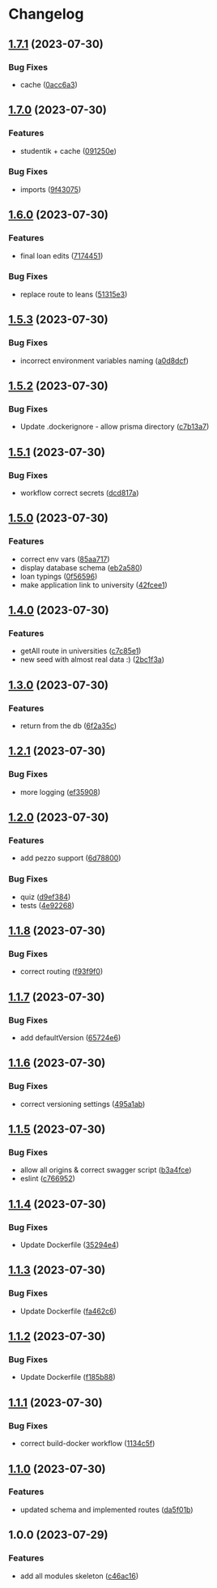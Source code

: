 # Changelog

## [1.7.1](https://github.com/fintechsalad/backend/compare/v1.7.0...v1.7.1) (2023-07-30)


### Bug Fixes

* cache ([0acc6a3](https://github.com/fintechsalad/backend/commit/0acc6a3ad1f534890b411e30a97f74842333d558))

## [1.7.0](https://github.com/fintechsalad/backend/compare/v1.6.0...v1.7.0) (2023-07-30)


### Features

* studentik + cache ([091250e](https://github.com/fintechsalad/backend/commit/091250ec834991d4d7f408d3cf16ae43a21204a8))


### Bug Fixes

* imports ([9f43075](https://github.com/fintechsalad/backend/commit/9f430754683dac38503c89da254a8e4a3652bc39))

## [1.6.0](https://github.com/fintechsalad/backend/compare/v1.5.3...v1.6.0) (2023-07-30)


### Features

* final loan edits ([7174451](https://github.com/fintechsalad/backend/commit/71744517dbf7196a704ad976bf7fb267604307d4))


### Bug Fixes

* replace route to leans ([51315e3](https://github.com/fintechsalad/backend/commit/51315e35b48cef3a393a382e099aebdeb0357fef))

## [1.5.3](https://github.com/fintechsalad/backend/compare/v1.5.2...v1.5.3) (2023-07-30)


### Bug Fixes

* incorrect environment variables naming ([a0d8dcf](https://github.com/fintechsalad/backend/commit/a0d8dcf355f410d4fe5fb95ff6e55959dad88b47))

## [1.5.2](https://github.com/fintechsalad/backend/compare/v1.5.1...v1.5.2) (2023-07-30)


### Bug Fixes

* Update .dockerignore - allow prisma directory ([c7b13a7](https://github.com/fintechsalad/backend/commit/c7b13a7149bbd497ad606fafecd07714325f85a7))

## [1.5.1](https://github.com/fintechsalad/backend/compare/v1.5.0...v1.5.1) (2023-07-30)


### Bug Fixes

* workflow correct secrets ([dcd817a](https://github.com/fintechsalad/backend/commit/dcd817a9cf58e09f96e33ef10d8462cdbc332916))

## [1.5.0](https://github.com/fintechsalad/gateway-service/compare/v1.4.0...v1.5.0) (2023-07-30)


### Features

* correct env vars ([85aa717](https://github.com/fintechsalad/gateway-service/commit/85aa71731e4b86b0bed895ee6d358304a8b70b60))
* display database schema ([eb2a580](https://github.com/fintechsalad/gateway-service/commit/eb2a580dc2bed33cb13b51db43f62ffd261bf727))
* loan typings ([0f56596](https://github.com/fintechsalad/gateway-service/commit/0f565966433cef0e044ad4344a6eeed9505c93d9))
* make application link to university ([42fcee1](https://github.com/fintechsalad/gateway-service/commit/42fcee1433fc6139e1ca8a8425144e49d4e1cb5c))

## [1.4.0](https://github.com/fintechsalad/gateway-service/compare/v1.3.0...v1.4.0) (2023-07-30)


### Features

* getAll route in universities ([c7c85e1](https://github.com/fintechsalad/gateway-service/commit/c7c85e142afc356710f9866271e3e4909f4b86a8))
* new seed with almost real data :) ([2bc1f3a](https://github.com/fintechsalad/gateway-service/commit/2bc1f3a28179830c7f02c96ac0598c24a7849d8d))

## [1.3.0](https://github.com/fintechsalad/gateway-service/compare/v1.2.1...v1.3.0) (2023-07-30)


### Features

* return from the db ([6f2a35c](https://github.com/fintechsalad/gateway-service/commit/6f2a35c9481b26c963c13fd678adc2920fc2f48a))

## [1.2.1](https://github.com/fintechsalad/gateway-service/compare/v1.2.0...v1.2.1) (2023-07-30)


### Bug Fixes

* more logging ([ef35908](https://github.com/fintechsalad/gateway-service/commit/ef359086013d15711823d02d477adcc9f1dfa03c))

## [1.2.0](https://github.com/fintechsalad/gateway-service/compare/v1.1.8...v1.2.0) (2023-07-30)


### Features

* add pezzo support ([6d78800](https://github.com/fintechsalad/gateway-service/commit/6d788004a56541b0a979a1f7cf704e19811916bf))


### Bug Fixes

* quiz ([d9ef384](https://github.com/fintechsalad/gateway-service/commit/d9ef3843778e57708d1b017af4e86db7c8c9a75f))
* tests ([4e92268](https://github.com/fintechsalad/gateway-service/commit/4e92268d36932b8b590876115c22fb2a70195d2b))

## [1.1.8](https://github.com/fintechsalad/gateway-service/compare/v1.1.7...v1.1.8) (2023-07-30)


### Bug Fixes

* correct routing ([f93f9f0](https://github.com/fintechsalad/gateway-service/commit/f93f9f0751a3b0633236b4e7a67c66871bdfb8dd))

## [1.1.7](https://github.com/fintechsalad/gateway-service/compare/v1.1.6...v1.1.7) (2023-07-30)


### Bug Fixes

* add defaultVersion ([65724e6](https://github.com/fintechsalad/gateway-service/commit/65724e60f3d9ec38cdec8a5c93e6f841286d41c4))

## [1.1.6](https://github.com/fintechsalad/gateway-service/compare/v1.1.5...v1.1.6) (2023-07-30)


### Bug Fixes

* correct versioning settings ([495a1ab](https://github.com/fintechsalad/gateway-service/commit/495a1ab3803b7178b31a2fe8a7a3f4634524e602))

## [1.1.5](https://github.com/fintechsalad/gateway-service/compare/v1.1.4...v1.1.5) (2023-07-30)


### Bug Fixes

* allow all origins & correct swagger script ([b3a4fce](https://github.com/fintechsalad/gateway-service/commit/b3a4fced72879974f7682596b33e7b6b0e42cd43))
* eslint ([c766952](https://github.com/fintechsalad/gateway-service/commit/c76695236ea242da1ad51e786fb393f60daa8bf6))

## [1.1.4](https://github.com/fintechsalad/gateway-service/compare/v1.1.3...v1.1.4) (2023-07-30)


### Bug Fixes

* Update Dockerfile ([35294e4](https://github.com/fintechsalad/gateway-service/commit/35294e4b9fd5b17356963874dad3543c187fca25))

## [1.1.3](https://github.com/fintechsalad/gateway-service/compare/v1.1.2...v1.1.3) (2023-07-30)


### Bug Fixes

* Update Dockerfile ([fa462c6](https://github.com/fintechsalad/gateway-service/commit/fa462c686233050b96b5760b3e84156e16366774))

## [1.1.2](https://github.com/fintechsalad/gateway-service/compare/v1.1.1...v1.1.2) (2023-07-30)


### Bug Fixes

* Update Dockerfile ([f185b88](https://github.com/fintechsalad/gateway-service/commit/f185b88712be25d43bee107478975422f51689a3))

## [1.1.1](https://github.com/fintechsalad/gateway-service/compare/v1.1.0...v1.1.1) (2023-07-30)


### Bug Fixes

* correct build-docker workflow ([1134c5f](https://github.com/fintechsalad/gateway-service/commit/1134c5f986548af5a1a413ad3b539fbecabfcca5))

## [1.1.0](https://github.com/fintechsalad/gateway-service/compare/v1.0.0...v1.1.0) (2023-07-30)


### Features

* updated schema and implemented routes ([da5f01b](https://github.com/fintechsalad/gateway-service/commit/da5f01bbf5fd33058b7de0a99b60384aa32b32ab))

## 1.0.0 (2023-07-29)


### Features

* add all modules skeleton ([c46ac16](https://github.com/fintechsalad/gateway-service/commit/c46ac162e165a7ad71efaec32e2b0b5c912d19d9))
